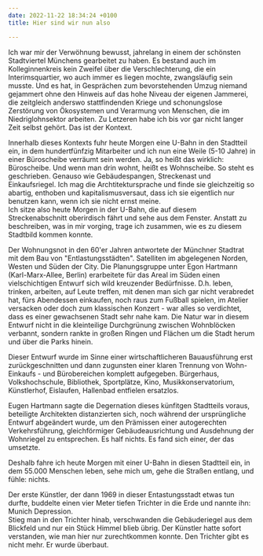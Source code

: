 ```yaml
---
date: 2022-11-22 18:34:24 +0100
title: Hier sind wir nun also

---
```

Ich war mir der Verwöhnung bewusst, jahrelang in einem der schönsten Stadtviertel Münchens gearbeitet zu haben. Es bestand auch im Kolleginnenkreis kein Zweifel über die Verschlechterung, die ein Interimsquartier, wo auch immer es liegen mochte, zwangsläufig sein musste. Und es hat, in Gesprächen zum bevorstehenden Umzug niemand gejammert ohne den Hinweis auf das hohe Niveau der eigenen Jammerei, die zeitgleich anderswo stattfindenden Kriege und schonungslose Zerstörung von Ökosystemen und Verarmung von Menschen, die im Niedriglohnsektor arbeiten. Zu Letzeren habe ich bis vor gar nicht langer Zeit selbst gehört. Das ist der Kontext.

Innerhalb dieses Kontexts fuhr heute Morgen eine U-Bahn in den Stadtteil ein, in dem hundertfünfzig Mitarbeiter und ich nun eine Weile (5-10 Jahre) in einer Büroscheibe verräumt sein werden. Ja, so heißt das wirklich: Büroscheibe. Und wenn man drin wohnt, heißt es Wohnscheibe. So steht es geschrieben. Genauso wie Gebäudespangen, Streckenast und Einkaufsriegel. Ich mag die Archtitektursprache und finde sie gleichzeitig so abartig, enthoben und kapitalismusversaut, dass ich sie eigentlich nur benutzen kann, wenn ich sie nicht ernst meine.  
Ich sitze also heute Morgen in der U-Bahn, die auf diesem Streckenabschnitt oberirdisch fährt und sehe aus dem Fenster.  Anstatt zu beschreiben, was in mir vorging, trage ich zusammen, wie es zu diesem Stadtbild kommen konnte.

Der Wohnungsnot in den 60'er Jahren antwortete der Münchner Stadtrat mit dem Bau von "Entlastungsstädten". Satelliten im abgelegenen Norden, Westen und Süden der City. Die Planungsgruppe unter Egon Hartmann (Karl-Marx-Allee, Berlin) erarbeitete für das Areal im Süden einen vielschichtigen Entwurf sich wild kreuzender Bedürfnisse. D.h. leben, trinken, arbeiten, auf Leute treffen, mit denen man sich gar nicht verabredet hat, fürs Abendessen einkaufen, noch raus zum Fußball spielen, im Atelier versacken oder doch zum klassischen Konzert - war alles so verdichtet, dass es einer gewachsenen Stadt sehr nahe kam. Die Natur war in diesem Entwurf nicht in die kleinteilige Durchgrünung zwischen Wohnblöcken verbannt, sondern rankte in großen Ringen und Flächen um die Stadt herum und über die Parks hinein.

Dieser Entwurf wurde im Sinne einer wirtschaftlicheren Bauausführung erst zurückgeschnitten und dann zugunsten einer klaren Trennung von Wohn- Einkaufs - und Bürobereichen komplett aufgegeben. Bürgerhaus, Volkshochschule, Bibliothek, Sportplätze, Kino, Musikkonservatorium, Künstlerhof, Eislaufen, Hallenbad entfielen ersatzlos.

Eugen Hartmann sagte die Degernation dieses künfitgen Stadtteils voraus, beteiligte Architekten distanzierten sich, noch während der ursprüngliche Entwurf abgeändert wurde, um den Prämissen einer autogerechten Verkehrsführung, gleichförmiger Gebäudeausrichtung und Ausdehnung der Wohnriegel zu entsprechen. Es half nichts. Es fand sich einer, der das umsetzte. 

Deshalb fahre ich heute Morgen mit einer U-Bahn in diesen Stadtteil ein, in dem 55.000 Menschen leben, sehe mich um, gehe die Straßen entlang,  und fühle: nichts. 

Der erste Künstler, der dann 1969 in dieser Entastungsstadt etwas tun durfte, buddelte einen vier Meter tiefen Trichter in die Erde und nannte ihn: Munich Depression.  
Stieg man in den Trichter hinab, verschwanden die Gebäuderiegel aus dem Blickfeld und nur ein Stück Himmel blieb übrig. Der Künstler hatte sofort verstanden, wie man hier nur zurechtkommen konnte. Den Trichter gibt es nicht mehr. Er wurde überbaut.